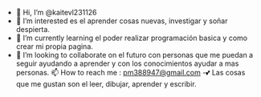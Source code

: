 - 👋 Hi, I’m @kaitevl231126
- 👀 I’m interested  es  el aprender cosas nuevas, investigar y soñar despierta.
- 🌱 I’m currently learning  el poder realizar programación basica y como crear mi propia pagina.
- 💞️ I’m looking to collaborate on el futuro con personas que me puedan a seguir ayudando a aprender y con los conocimientos ayudar a  mas personas.
 📫 How to reach me : pm388947@gmail.com
-💕 Las cosas que me gustan son el leer, dibujar, aprender y escribir.

<!---
kaitevl231126/kaitevl231126 is a ✨ special ✨ repository because its `README.md` (this file) appears on your GitHub profile.
You can click the Preview link to take a look at your changes.
--->
